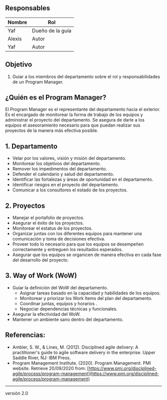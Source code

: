 ## Responsables 

| Nombre | Rol |
| ------ | ----|
| Yaf | Dueño de la guía|
| Alexis | Autor |
| Yaf | Autor |

## Objetivo
1. Guiar a los miembros del departamento sobre el rol y responsabilidades de un Program Manager.

## ¿Quién es el Program Manager?
El Program Manager es el representante del departamento hacia el exterior. Es el encargado de monitorear la forma de trabajo de los equipos y administrar el proyecto del departamento. Se asegura de darle a los equipos el asesoramiento necesario para que puedan realizar sus proyectos de la manera más efectiva posible.

## 1. Departamento
* Velar por los valores, visión y misión del departamento.
* Monitorear los objetivos del departamento.
* Remover los impedimentos del departamento.
* Defender el calendario y salud del departamento.
* Identificar las fortalezas y áreas de oportunidad en el departamento.
* Identificar riesgos en el proyecto del departamento.
* Comunicar a los consultores el estado de los proyectos.

## 2. Proyectos
* Manejar el portafolio de proyectos.
* Asegurar el éxito de los proyectos.
* Monitorear el estatus de los proyectos.
* Organizar juntas con los diferentes equipos para mantener una comunicación y toma de decisiones efectiva.
* Proveer todo lo necesario para que los equipos se desempeñen correctamente y entreguen los resultados esperados.
* Asegurar que los equipos se organicen de manera efectiva en cada fase del desarrollo del proyecto.

## 3. Way of Work (WoW)
* Guíar la definición del WoW del departamento.
    * Asignar tareas basado en la capacidad y habilidades de los equipos.
    * Monitorear y priorizar los Work Items del plan del departamento.
    * Coordinar juntas, equipos y horarios .
    * Negociar dependencias técnicas y funcionales.
* Asegurar la efectividad del WoW.
* Mantener un ambiente sano dentro del departamento.

## Referencias:
* Ambler, S. W., & Lines, M. (2012). Disciplined agile delivery: A practitioner's guide to agile software delivery in the enterprise. Upper Saddle River, NJ: IBM Press.
* Program Management Institute. (2020). Program Management. PMI website. Retrieve 20/09/2020 from: [https://www.pmi.org/disciplined-agile/process/program-management](https://www.pmi.org/disciplined-agile/process/program-management)
 
***
versión 2.0
